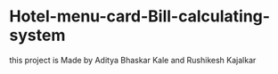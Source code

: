 # Hotel-menu-card-Bill-calculating-system
this project is Made by Aditya Bhaskar Kale and Rushikesh Kajalkar
